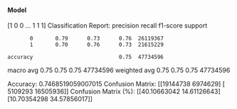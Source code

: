 #### Model
[1 0 0 ... 1 1 1]
Classification Report:
              precision    recall  f1-score   support

           0       0.79      0.73      0.76  26119367
           1       0.70      0.76      0.73  21615229

    accuracy                           0.75  47734596
   macro avg       0.75      0.75      0.75  47734596
weighted avg       0.75      0.75      0.75  47734596

Accuracy: 0.7468519059007015
Confusion Matrix:
[[19144738  6974629]
 [ 5109293 16505936]]
Confusion Matrix (%):
[[40.10663042 14.61126643]
 [10.70354298 34.57856017]]
